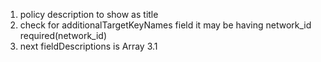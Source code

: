 1. policy description  to show as title
2. check for additionalTargetKeyNames field it may be having network_id required(network_id)
3. next fieldDescriptions is Array 
    3.1 